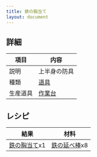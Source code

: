```yaml
---
title: 鉄の胸当て
layout: document
---
```

## 詳細

|項目|内容|
|---|---|
|説明|上半身の防具|
|種類|[道具](道具)|
|生産道具|[作業台](作業台)|

## レシピ

|結果|材料|
|---|---|
|[鉄の胸当て](鉄の胸当て)x1|[鉄の延べ棒](鉄の延べ棒)x8|
